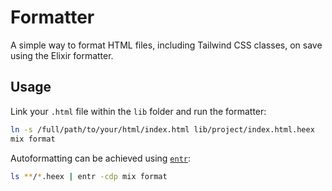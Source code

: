 # Formatter

A simple way to format HTML files, including Tailwind CSS classes, on save using the Elixir formatter.

## Usage

Link your `.html` file within the `lib` folder and run the formatter:

```sh
ln -s /full/path/to/your/html/index.html lib/project/index.html.heex
mix format
```

Autoformatting can be achieved using [`entr`](https://github.com/eradman/entr):

```sh
ls **/*.heex | entr -cdp mix format
```
